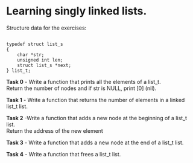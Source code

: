 <h1>Learning singly linked lists.</h1>
Structure data for the exercises:
<pre><code>
typedef struct list_s
{
    char *str;
    unsigned int len;
    struct list_s *next;
} list_t;
</code></pre>
<p><b>Task 0</b> - Write a function that prints all the elements of a list_t.<br>Return the number of nodes and if str is NULL, print [0] (nil).</p>
<p><b>Task 1</b> - Write a function that returns the number of elements in a linked list_t list.</p>
<p><b>Task 2</b> -Write a function that adds a new node at the beginning of a list_t list.<br>
Return the address of the new element</p>
<p><b>Task 3</b> - Write a function that adds a new node at the end of a list_t list.</p>
<p><b>Task 4</b> - Write a function that frees a list_t list.</p>
